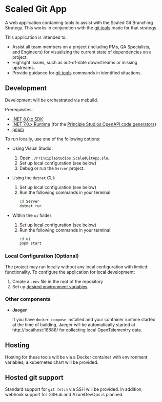 # Scaled Git App

A web application containing tools to assist with the Scaled Git Branching
Strategy. This works in conjunction with the [git tools][git-tools] made for
that strategy.

This application is intended to:
- Assist all team members on a project (including PMs, QA Specialists, and
  Engineers) for visualizing the current state of dependencies on a project.
- Highlight issues, such as out-of-date downstreams or missing upstreams.
- Provide guidance for [git tools][git-tools] commands in identified situations.

## Development

Development will be orchestrated via msbuild.

Prerequisites:
- [.NET 8.0.x SDK][dotnet-8]
- [.NET 7.0.x Runtime][codegen-dotnet-version] (for the [Principle Studios
  OpenAPI code generators][ps-openapi-codegen])
- [pnpm][pnpm-setup]

To run locally, use one of the following options:

- Using Visual Studio:
  1. Open `./PrincipleStudios.ScaledGitApp.sln`.
  2. Set up local configuration (see below)
  3. Debug or run the `Server` project.

- Using the `dotnet` CLI:
  1. Set up local configuration (see below)
  2. Run the following commands in your terminal:
     ```sh
     cd Server
     dotnet run
     ```

- Within the `ui` folder:
  1. Set up local configuration (see below)
  2. Run the following commands in your terminal:
     ```sh
     cd ui
     pnpm start
     ```

### Local Configuration (Optional)

The project may run locally without any local configuration with limited
functionality. To configure the application for local development:

1. Create a `.env` file in the root of the repository
2. Set up [desired environment variables][docs-env-variables]

### Other components

- **Jaeger**

    If you have `docker-compose` installed and your container runtime started at
    the time of building, Jaeger will be automatically started at
    http://localhost:16686/ for collecting local OpenTelementry data.

## Hosting

Hosting for these tools will be via a Docker container with environment
variables; a kubernetes chart will be provided.

## Hosted git support

Standard support for `git fetch` via SSH will be provided. In addition, webhook
support for GitHub and AzureDevOps is planned.

[git-tools]: https://github.com/PrincipleStudios/scalable-git-branching-tools/
[dotnet-8]: https://dotnet.microsoft.com/en-us/download/dotnet/8.0
[codegen-dotnet-version]: https://dotnet.microsoft.com/en-us/download/dotnet/7.0
[ps-openapi-codegen]: https://github.com/PrincipleStudios/principle-studios-openapi-generators
[pnpm-setup]: https://pnpm.io/installation
[docs-env-variables]: docs/env.md